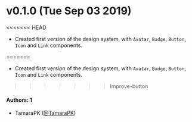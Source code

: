 # v0.1.0 (Tue Sep 03 2019)
<<<<<<< HEAD
 
- Created first version of the design system, with `Avatar`, `Badge`, `Button`, `Icon` and `Link` components.
 
=======

- Created first version of the design system, with `Avatar`, `Badge`, `Button`, `Icon` and `Link` components.

>>>>>>> improve-button
#### Authors: 1
- TamaraPK ([@TamaraPK](https://github.com/TamaraPK))